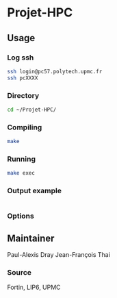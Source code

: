 # Projet-HPC

## Usage 

### Log ssh

```bash
ssh login@pc57.polytech.upmc.fr
ssh pcXXXX
```

### Directory

```bash
cd ~/Projet-HPC/
```

### Compiling

```bash
make
```

### Running

```bash
make exec
```

### Output example

```bash
```

### Options


## Maintainer 

Paul-Alexis Dray
Jean-François Thai

### Source 

Fortin, LIP6, UPMC
